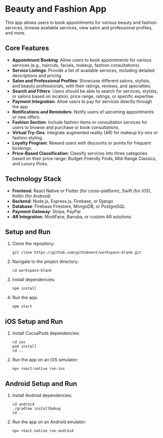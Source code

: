 # Beauty and Fashion App

This app allows users to book appointments for various beauty and fashion services, browse available services, view salon and professional profiles, and more.

## Core Features

- **Appointment Booking**: Allow users to book appointments for various services (e.g., haircuts, facials, makeup, fashion consultations).
- **Service Listings**: Provide a list of available services, including detailed descriptions and pricing.
- **Salon and Professional Profiles**: Showcase different salons, stylists, and beauty professionals, with their ratings, reviews, and specialties.
- **Search and Filters**: Users should be able to search for services, stylists, or salons based on location, price range, ratings, or specific expertise.
- **Payment Integration**: Allow users to pay for services directly through the app.
- **Notifications and Reminders**: Notify users of upcoming appointments or new offers.
- **Fashion Section**: Include fashion items or consultation services for users to browse and purchase or book consultations.
- **Virtual Try-Ons**: Integrate augmented reality (AR) for makeup try-ons or fashion styling.
- **Loyalty Program**: Reward users with discounts or points for frequent bookings.
- **Price-Based Classification**: Classify services into three categories based on their price range: Budget-Friendly Finds, Mid-Range Classics, and Luxury Picks.

## Technology Stack

- **Frontend**: React Native or Flutter (for cross-platform), Swift (for iOS), Kotlin (for Android)
- **Backend**: Node.js, Express.js, Firebase, or Django
- **Database**: Firebase Firestore, MongoDB, or PostgreSQL
- **Payment Gateway**: Stripe, PayPal
- **AR Integration**: ModiFace, Banuba, or custom AR solutions

## Setup and Run

1. Clone the repository:
   ```
   git clone https://github.com/githubnext/workspace-blank.git
   ```
2. Navigate to the project directory:
   ```
   cd workspace-blank
   ```
3. Install dependencies:
   ```
   npm install
   ```
4. Run the app:
   ```
   npm start
   ```

## iOS Setup and Run

1. Install CocoaPods dependencies:
   ```
   cd ios
   pod install
   cd ..
   ```
2. Run the app on an iOS simulator:
   ```
   npx react-native run-ios
   ```

## Android Setup and Run

1. Install Android dependencies:
   ```
   cd android
   ./gradlew installDebug
   cd ..
   ```
2. Run the app on an Android emulator:
   ```
   npx react-native run-android
   ```
